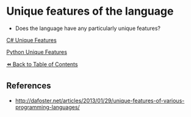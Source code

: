 # Unique features of the language
- Does the language have any particularly unique features?

[C# Unique Features](./CSharpUnique.md)

[Python Unique Features](./PythonUnique.md)

[:rewind: Back to Table of Contents](../README.md) <!-- BackToC -->

## References
- http://dafoster.net/articles/2013/01/29/unique-features-of-various-programming-languages/
